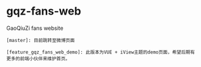 # gqz-fans-web

GaoQiuZi fans website

```text
[master]: 目前跳转至微博页面

[feature_gqz_fans_web_demo]: 此版本为VUE + iView主题的demo页面，希望后期有更多的前端小伙伴来维护首页。
```